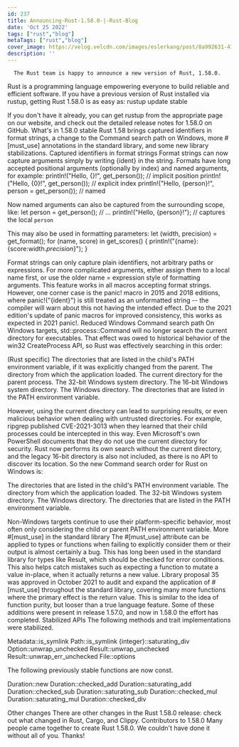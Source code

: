 ```yaml
---
id: 237
title: Announcing-Rust-1.58.0-|-Rust-Blog
date: 'Oct 25 2022'
tags: ["rust","blog"]
metaTags: ["rust","blog"]
cover_image: https://velog.velcdn.com/images/eslerkang/post/8a992631-4128-444f-9d54-9a354dc15984/cuddlyferris.png
description: ''
---
```



      The Rust team is happy to announce a new version of Rust, 1.58.0.
Rust is a programming language empowering everyone to build reliable and efficient software.
If you have a previous version of Rust installed via rustup, getting Rust 1.58.0 is as easy as:
rustup update stable

If you don't have it already, you can get rustup
from the appropriate page on our website, and check out the
detailed release notes for 1.58.0 on GitHub.
What's in 1.58.0 stable
Rust 1.58 brings captured identifiers in format strings, a change to the
Command search path on Windows, more #[must_use] annotations in the
standard library, and some new library stabilizations.
Captured identifiers in format strings
Format strings can now capture arguments simply by writing {ident} in the
string. Formats have long accepted positional arguments (optionally by index)
and named arguments, for example:
println!("Hello, {}!", get_person());                // implicit position
println!("Hello, {0}!", get_person());               // explicit index
println!("Hello, {person}!", person = get_person()); // named

Now named arguments can also be captured from the surrounding scope, like:
let person = get_person();
// ...
println!("Hello, {person}!"); // captures the local `person`

This may also be used in formatting parameters:
let (width, precision) = get_format();
for (name, score) in get_scores() {
  println!("{name}: {score:width$.precision$}");
}

Format strings can only capture plain identifiers, not arbitrary paths or
expressions. For more complicated arguments, either assign them to a local name
first, or use the older name = expression style of formatting arguments.
This feature works in all macros accepting format strings. However, one corner
case is the panic! macro in 2015 and 2018 editions, where panic!("{ident}")
is still treated as an unformatted string -- the compiler will warn about this
not having the intended effect. Due to the 2021 edition's update of panic
macros for improved consistency, this works as expected in 2021 panic!.
Reduced Windows Command search path
On Windows targets, std::process::Command will no longer search the current
directory for executables. That effect was owed to historical behavior of the
win32 CreateProcess API, so Rust was effectively searching in this order:

(Rust specific) The directories that are listed in the child's PATH
environment variable, if it was explicitly changed from the parent.
The directory from which the application loaded.
The current directory for the parent process.
The 32-bit Windows system directory.
The 16-bit Windows system directory.
The Windows directory.
The directories that are listed in the PATH environment variable.

However, using the current directory can lead to surprising results, or even
malicious behavior when dealing with untrusted directories. For example,
ripgrep published CVE-2021-3013 when they learned that their child
processes could be intercepted in this way. Even Microsoft's own PowerShell
documents that they do not use the current directory for security.
Rust now performs its own search without the current directory, and the legacy
16-bit directory is also not included, as there is no API to discover its
location. So the new Command search order for Rust on Windows is:

The directories that are listed in the child's PATH environment variable.
The directory from which the application loaded.
The 32-bit Windows system directory.
The Windows directory.
The directories that are listed in the PATH environment variable.

Non-Windows targets continue to use their platform-specific behavior, most
often only considering the child or parent PATH environment variable.
More #[must_use] in the standard library
The #[must_use] attribute can be applied to types or functions when failing
to explicitly consider them or their output is almost certainly a bug. This has
long been used in the standard library for types like Result, which should be
checked for error conditions. This also helps catch mistakes such as expecting
a function to mutate a value in-place, when it actually returns a new value.
Library proposal 35 was approved in October 2021 to audit and expand the
application of #[must_use] throughout the standard library, covering many
more functions where the primary effect is the return value. This is similar
to the idea of function purity, but looser than a true language feature. Some
of these additions were present in release 1.57.0, and now in 1.58.0 the effort
has completed.
Stabilized APIs
The following methods and trait implementations were stabilized.

Metadata::is_symlink
Path::is_symlink
{integer}::saturating_div
Option::unwrap_unchecked
Result::unwrap_unchecked
Result::unwrap_err_unchecked
File::options

The following previously stable functions are now const.

Duration::new
Duration::checked_add
Duration::saturating_add
Duration::checked_sub
Duration::saturating_sub
Duration::checked_mul
Duration::saturating_mul
Duration::checked_div

Other changes
There are other changes in the Rust 1.58.0 release: check out what changed in
Rust,
Cargo,
and Clippy.
Contributors to 1.58.0
Many people came together to create Rust 1.58.0.
We couldn't have done it without all of you.
Thanks!

    
